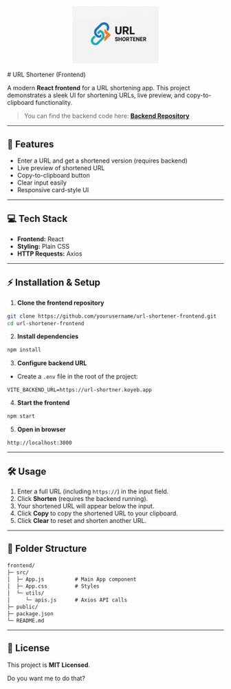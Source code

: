 <p align="center">
  <img src="logo.webp" alt="app  Logo" width="200" >
</p>
# URL Shortener (Frontend)

A modern **React frontend** for a URL shortening app.
This project demonstrates a sleek UI for shortening URLs, live preview, and copy-to-clipboard functionality.

> You can find the backend code here:
> **[Backend Repository](https://github.com/jztchl/url_shortner_backend)**

---

## 🚀 Features

* Enter a URL and get a shortened version (requires backend)
* Live preview of shortened URL
* Copy-to-clipboard button
* Clear input easily
* Responsive card-style UI

---

## 💻 Tech Stack

* **Frontend:** React
* **Styling:** Plain CSS
* **HTTP Requests:** Axios

---

## ⚡ Installation & Setup

1. **Clone the frontend repository**

```bash
git clone https://github.com/yourusername/url-shortener-frontend.git
cd url-shortener-frontend
```

2. **Install dependencies**

```bash
npm install
```

3. **Configure backend URL**

* Create a `.env` file in the root of the project:

```env
VITE_BACKEND_URL=https://url-shortner.koyeb.app
```

4. **Start the frontend**

```bash
npm start
```

5. **Open in browser**

```
http://localhost:3000
```

---

## 🛠 Usage

1. Enter a full URL (including `https://`) in the input field.
2. Click **Shorten** (requires the backend running).
3. Your shortened URL will appear below the input.
4. Click **Copy** to copy the shortened URL to your clipboard.
5. Click **Clear** to reset and shorten another URL.

---

## 🔧 Folder Structure

```
frontend/
├─ src/
│  ├─ App.js          # Main App component
│  ├─ App.css         # Styles
│  └─ utils/
│     └─ apis.js      # Axios API calls
├─ public/
├─ package.json
└─ README.md
```

---

## 📜 License

This project is **MIT Licensed**.



Do you want me to do that?
